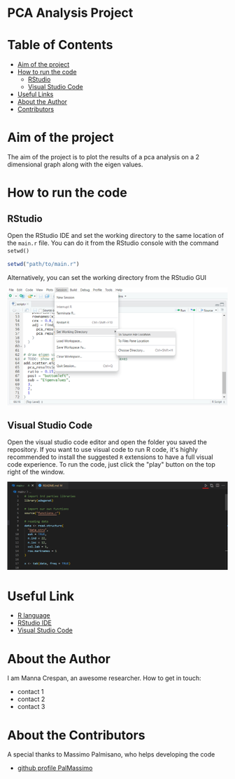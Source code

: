 # PCA Analysis Project

# Table of Contents
- [Aim of the project](#aim-of-the-project)
- [How to run the code](#how-to-run-the-code)
    - [RStudio](#rstudio)
    - [Visual Studio Code](#visual-studio-code)
- [Useful Links](#useful-link)
- [About the Author](#about-the-author)
- [Contributors](#contributors)

# Aim of the project
The aim of the project is to plot the results of a pca analysis on a 2 dimensional graph along with the eigen values.

# How to run the code

## RStudio
Open the RStudio IDE and set the working directory to the same location of the `main.r` file. You can do it from the RStudio console with the command `setwd()`

``` r
setwd("path/to/main.r")
```

Alternatively, you can set the working directory from the RStudio GUI

![How to set working directory from gui](readme_images/set_working_directory-from-gui.png)

## Visual Studio Code
Open the visual studio code editor and open the folder you saved the repository. If you want to use visual code to run R code, it's highly recommended to install the suggested `R` extensions to have a full visual code experience. To run the code, just click the "play" button on the top right of the window.

![How to run script with vscode](readme_images/run_script_with_vscode.png)

# Useful Link
- [R language](https://www.r-project.org/)
- [RStudio IDE](https://posit.co/download/rstudio-desktop/)
- [Visual Studio Code](https://code.visualstudio.com/)


# About the Author
I am Manna Crespan, an awesome researcher. How to get in touch:
- contact 1
- contact 2
- contact 3

# About the Contributors
A special thanks to Massimo Palmisano, who helps developing the code

- [github profile PalMassimo](https://github.com/PalMassimo/)